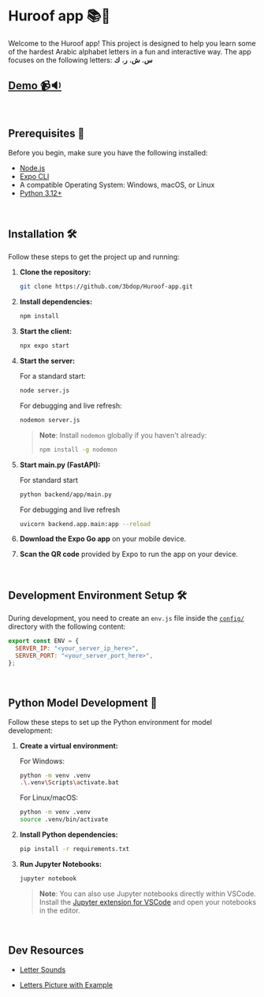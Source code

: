 # Huroof app 📚🎉

Welcome to the Huroof app! This project is designed to help you learn some of the hardest Arabic alphabet letters in a fun and interactive way. The app focuses on the following letters:
**س**،
**ش**،
**ر**،
**ك**

## [Demo 📹🔉](https://i.imgur.com/iaj9uPy.mp4)

<br/>

## Prerequisites 🚀

Before you begin, make sure you have the following installed:

- [Node.js](https://nodejs.org/)
- [Expo CLI](https://docs.expo.dev/get-started/installation/)
- A compatible Operating System: Windows, macOS, or Linux
- [Python 3.12+](https://www.python.org/downloads/)

<br/>

## Installation 🛠️

Follow these steps to get the project up and running:

1. **Clone the repository:**

   ```bash
   git clone https://github.com/3bdop/Huroof-app.git
   ```

2. **Install dependencies:**

   ```bash
   npm install
   ```

3. **Start the client:**

   ```bash
   npx expo start
   ```

4. **Start the server:**

   For a standard start:

   ```bash
   node server.js
   ```

   For debugging and live refresh:

   ```bash
   nodemon server.js
   ```

   > **Note**: Install `nodemon` globally if you haven't already:
   >
   > ```bash
   > npm install -g nodemon
   > ```

5. **Start main.py (FastAPI):**

   For standard start

   ```bash
   python backend/app/main.py
   ```

   For debugging and live refresh

   ```bash
   uvicorn backend.app.main:app --reload
   ```

6. **Download the Expo Go app** on your mobile device.

7. **Scan the QR code** provided by Expo to run the app on your device.

<br/>

## Development Environment Setup 🛠️

During development, you need to create an `env.js` file inside the [`config/`](./config/) directory with the following content:

```javascript
export const ENV = {
  SERVER_IP: "<your_server_ip_here>",
  SERVER_PORT: "<your_server_port_here>",
};
```

<br/>

## Python Model Development 🐍

Follow these steps to set up the Python environment for model development:

1. **Create a virtual environment:**

   For Windows:

   ```bash
   python -m venv .venv
   .\.venv\Scripts\activate.bat
   ```

   For Linux/macOS:

   ```bash
   python -m venv .venv
   source .venv/bin/activate
   ```

2. **Install Python dependencies:**

   ```bash
   pip install -r requirements.txt
   ```

3. **Run Jupyter Notebooks:**

   ```bash
   jupyter notebook
   ```

   > **Note**: You can also use Jupyter notebooks directly within VSCode. Install the [Jupyter extension for VSCode](https://marketplace.visualstudio.com/items?itemName=ms-toolsai.jupyter) and open your notebooks in the editor.

<br/>

## Dev Resources

- [Letter Sounds](https://www.arabicreadingcourse.com/learn-the-arabic-alphabet.php)
<!-- [Letter Picture with Example - Pinterest](https://in.pinterest.com/pin/626211523219298954/) -->
- [Letters Picture with Example](https://warq.net/2021/05/08/%D8%AD%D8%B1%D9%88%D9%81-%D8%A7%D9%84%D8%A3%D8%A8%D8%AC%D8%AF%D9%8A%D8%A9-%D8%A7%D9%84%D8%B9%D8%B1%D8%A8%D9%8A%D8%A9-%D9%85%D9%84%D9%88%D9%86%D8%A9/)
